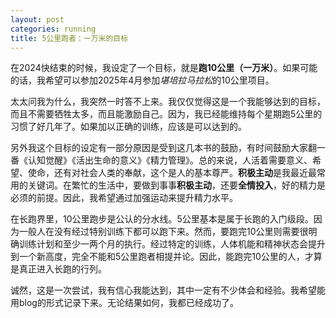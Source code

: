 ```yaml
---
layout: post
categories: running
title: 5公里跑者：一万米的目标
---
```


在2024快结束的时候，我设定了一个目标，就是**跑10公里（一万米）**。如果可能的话，我希望可以参加2025年4月参加*堪培拉马拉松*的10公里项目。

太太问我为什么，我突然一时答不上来。我仅仅觉得这是一个我能够达到的目标，而且不需要牺牲太多，而且能激励自己。因为，我已经能维持每个星期跑5公里的习惯了好几年了。如果加以正确的训练，应该是可以达到的。

另外我这个目标的设定有一部分原因是受到这几本书的鼓励，有时间鼓励大家翻一番《认知觉醒》《活出生命的意义》《精力管理》。总的来说，人活着需要意义、希望、使命，还有对社会人类的奉献，这个是人的基本尊严。**积极主动**是我最近最常用的关键词。在繁忙的生活中，要做到事事**积极主动**，还要**全情投入**，好的精力是必须的前提。因此，我希望通过加强运动来提升精力水平。

在长跑界里，10公里跑步是公认的分水线。5公里基本是属于长跑的入门级段。因为一般人在没有经过特别训练下都可以跑下来。然而，要跑完10公里则需要很明确训练计划和至少一两个月的执行。经过特定的训练，人体机能和精神状态会提升到一个新高度，完全不能和5公里跑者相提并论。因此，能跑完10公里的人，才算是真正进入长跑的行列。

诚然，这是一次尝试，我有信心我能达到，其中一定有不少体会和经验。我希望能用blog的形式记录下来。无论结果如何，我都已经成功了。


<!--stackedit_data:
eyJoaXN0b3J5IjpbLTkxMjM2MjY3LC0xMDYxNTUzOTE2LC05MT
E1NjMxNjcsLTkxMTU2MzE2NywyMDkyMTMyNzkwLC0yMDUxNDg0
MzU4LC0xNjYzNTk3Nzg4LDE5MzIxMTIyMzJdfQ==
-->
